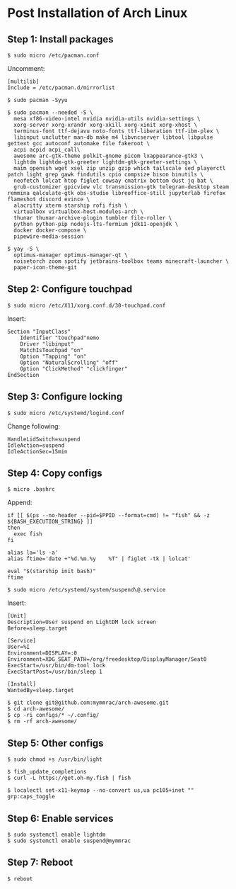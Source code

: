 # Post Installation of Arch Linux

## Step 1: Install packages

```shell
$ sudo micro /etc/pacman.conf
```

Uncomment:

```
[multilib]
Include = /etc/pacman.d/mirrorlist
```

```shell
$ sudo pacman -Syyu

$ sudo pacman --needed -S \
  mesa xf86-video-intel nvidia nvidia-utils nvidia-settings \
  xorg-server xorg-xrandr xorg-xkill xorg-xinit xorg-xhost \
  terminus-font ttf-dejavu noto-fonts ttf-liberation ttf-ibm-plex \
  libinput unclutter man-db make m4 libvncserver libtool libpulse gettext gcc autoconf automake file fakeroot \
  acpi acpid acpi_call\
  awesome arc-gtk-theme polkit-gnome picom lxappearance-gtk3 \
  lightdm lightdm-gtk-greeter lightdm-gtk-greeter-settings \
  maim openssh wget xsel zip unzip gzip which tailscale sed playerctl patch light grep gawk findutils cpio compsize bison binutils \
  neofetch lolcat htop figlet cowsay cmatrix bottom dust jq bat \
  grub-customizer gpicview vlc transmission-gtk telegram-desktop steam remmina qalculate-gtk obs-studio libreoffice-still jupyterlab firefox flameshot discord evince \
  alacritty xterm starship rofi fish \
  virtualbox virtualbox-host-modules-arch \
  thunar thunar-archive-plugin tumbler file-roller \
  python python-pip nodejs-lts-fermium jdk11-openjdk \
  docker docker-compose \
  pipewire-media-session
  
$ yay -S \
  optimus-manager optimus-manager-qt \
  noisetorch zoom spotify jetbrains-toolbox teams minecraft-launcher \
  paper-icon-theme-git
```

## Step 2: Configure touchpad

```shell
$ sudo micro /etc/X11/xorg.conf.d/30-touchpad.conf
```

Insert:

```
Section "InputClass"
    Identifier "touchpad"nemo
    Driver "libinput"
    MatchIsTouchpad "on"
    Option "Tapping" "on"
    Option "NaturalScrolling" "off"
    Option "ClickMethod" "clickfinger"
EndSection
```

## Step 3: Configure locking

```shell
$ sudo micro /etc/systemd/logind.conf
```

Change following:

```
HandleLidSwitch=suspend
IdleAction=suspend
IdleActionSec=15min
```

## Step 4: Copy configs

```shell
$ micro .bashrc
```

Append:

```shell
if [[ $(ps --no-header --pid=$PPID --format=cmd) != "fish" && -z ${BASH_EXECUTION_STRING} ]]
then
  exec fish
fi

alias la='ls -a'
alias ftime='date +"%d.%m.%y    %T" | figlet -tk | lolcat'

eval "$(starship init bash)"
ftime
```

```shell
$ sudo micro /etc/systemd/system/suspend\@.service
```

Insert:

```
[Unit]
Description=User suspend on LightDM lock screen
Before=sleep.target

[Service]
User=%I
Environment=DISPLAY=:0
Environment=XDG_SEAT_PATH=/org/freedesktop/DisplayManager/Seat0
ExecStart=/usr/bin/dm-tool lock
ExecStartPost=/usr/bin/sleep 1

[Install]
WantedBy=sleep.target
```

```shell
$ git clone git@github.com:mymmrac/arch-awesome.git
$ cd arch-awesome/
$ cp -ri configs/* ~/.config/
$ rm -rf arch-awesome/
```

## Step 5: Other configs

```shell
$ sudo chmod +s /usr/bin/light

$ fish_update_completions
$ curl -L https://get.oh-my.fish | fish
```

```shell
$ localectl set-x11-keymap --no-convert us,ua pc105+inet "" grp:caps_toggle
```

## Step 6: Enable services

```shell
$ sudo systemctl enable lightdm
$ sudo systemctl enable suspend@mymmrac
```

## Step 7: Reboot

```shell
$ reboot
```
